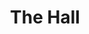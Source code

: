 ---
  title: The Hall
  description: A concourse for the body and mind.
  latitude: -26.1734
  longitude: 28.0754
  cards:
    - poi-030-card-001.md
    - poi-030-card-002.md
    - poi-030-card-003.md
    - poi-030-card-004.md
    - poi-030-card-005.md
    - poi-030-card-006.md
    - poi-030-card-007.md
---